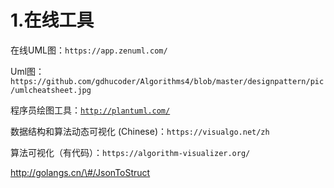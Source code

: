 # 1.在线工具

在线UML图：`https://app.zenuml.com/`

Uml图：`https://github.com/gdhucoder/Algorithms4/blob/master/designpattern/pic/umlcheatsheet.jpg`

程序员绘图工具：[`http://plantuml.com/`](http://plantuml.com/)

数据结构和算法动态可视化 \(Chinese\)：`https://visualgo.net/zh`

算法可视化（有代码）：`https://algorithm-visualizer.org/`

http://golangs.cn/\#/JsonToStruct


